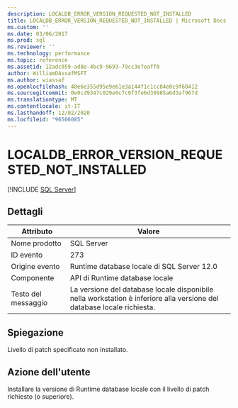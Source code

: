 ```yaml
---
description: LOCALDB_ERROR_VERSION_REQUESTED_NOT_INSTALLED
title: LOCALDB_ERROR_VERSION_REQUESTED_NOT_INSTALLED | Microsoft Docs
ms.custom: ''
ms.date: 03/06/2017
ms.prod: sql
ms.reviewer: ''
ms.technology: performance
ms.topic: reference
ms.assetid: 12adc059-ad8e-4bc9-9693-79cc3e7eaff0
author: WilliamDAssafMSFT
ms.author: wiassaf
ms.openlocfilehash: 48e6e355d95e9e61e3a144f1c1cc84e0c9f60412
ms.sourcegitcommit: 0e0cd9347c029e0c7c9f3fe6d39985a6d3af967d
ms.translationtype: MT
ms.contentlocale: it-IT
ms.lasthandoff: 12/02/2020
ms.locfileid: "96506085"
---
```

# <a name="localdb_error_version_requested_not_installed"></a>LOCALDB_ERROR_VERSION_REQUESTED_NOT_INSTALLED
 [!INCLUDE [SQL Server](../../includes/applies-to-version/sqlserver.md)]
    
## <a name="details"></a>Dettagli  
  
| Attributo | Valore |
| --------- | ----- |
|Nome prodotto|SQL Server|  
|ID evento|273|  
|Origine evento|Runtime database locale di SQL Server 12.0|  
|Componente|API di Runtime database locale|  
|Testo del messaggio|La versione del database locale disponibile nella workstation è inferiore alla versione del database locale richiesta.|  
  
## <a name="explanation"></a>Spiegazione  
 Livello di patch specificato non installato.  
  
## <a name="user-action"></a>Azione dell'utente  
 Installare la versione di Runtime database locale con il livello di patch richiesto (o superiore).  
  
  
